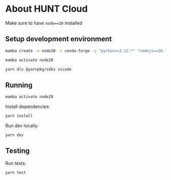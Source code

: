 # About HUNT Cloud

Make sure to have `node==20` installed

## Setup development environment

```bash
mamba create -n node20 -c conda-forge -y "python==3.12.*" "nodejs==20.*" "yarn"

mamba activate node20

yarn dlx @yarnpkg/sdks vscode
```

## Running

```bash
mamba activate node20
```

Install dependencies:

```bash
yarn install
```

Run dev locally:

```bash
yarn dev
```

## Testing

Run tests:

```bash
yarn test
```
